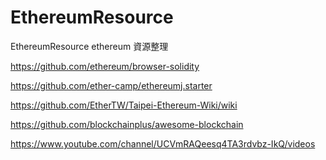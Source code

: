 # EthereumResource
EthereumResource
ethereum 資源整理

https://github.com/ethereum/browser-solidity

https://github.com/ether-camp/ethereumj.starter

https://github.com/EtherTW/Taipei-Ethereum-Wiki/wiki

https://github.com/blockchainplus/awesome-blockchain

https://www.youtube.com/channel/UCVmRAQeesq4TA3rdvbz-IkQ/videos
